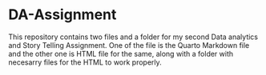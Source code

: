 # DA-Assignment
This repository contains two files and a folder for my second Data analytics and Story Telling Assignment. One of the file is the Quarto Markdown file and the other one is HTML file for the same, along with a folder with necesarry files for the HTML to work properly. 

